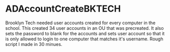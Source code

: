 ADAccountCreateBKTECH
=====================

Brooklyn Tech needed user accounts created for every computer in the school. This created 34 user accounts in an OU that was precreated. It also sets the password to blank for the accounts and sets user account so that it is only allowed to login to one computer that matches it's username. Rough script I made in 30 minues.